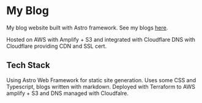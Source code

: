 # My Blog

My blog website built with Astro framework. See my blogs [here]().

Hosted on AWS with Amplify + S3 and integrated with Cloudflare DNS with Cloudflare providing CDN and SSL cert.

## Tech Stack

Using Astro Web Framework for static site generation. Uses some CSS and Typescript, blogs written with markdown. Deployed with Terraform to AWS amplify + S3 and DNS managed with Cloudfalre.
